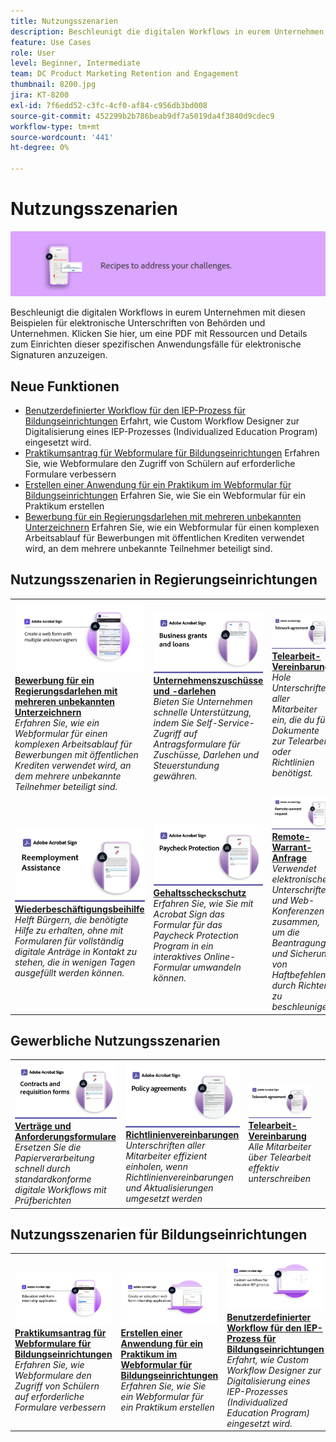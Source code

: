 ```yaml
---
title: Nutzungsszenarien
description: Beschleunigt die digitalen Workflows in eurem Unternehmen mit diesen Beispielen für elektronische Unterschriften von Behörden und Unternehmen.
feature: Use Cases
role: User
level: Beginner, Intermediate
team: DC Product Marketing Retention and Engagement
thumbnail: 8200.jpg
jira: KT-8200
exl-id: 7f6edd52-c3fc-4cf0-af84-c956db3bd008
source-git-commit: 452299b2b786beab9df7a5019da4f3840d9cdec9
workflow-type: tm+mt
source-wordcount: '441'
ht-degree: 0%

---
```


# Nutzungsszenarien

![Banner &quot;Nutzungsszenarien&quot;](../assets/Hero-Recipe.png)

Beschleunigt die digitalen Workflows in eurem Unternehmen mit diesen Beispielen für elektronische Unterschriften von Behörden und Unternehmen. Klicken Sie hier, um eine PDF mit Ressourcen und Details zum Einrichten dieser spezifischen Anwendungsfälle für elektronische Signaturen anzuzeigen.

## Neue Funktionen

* [Benutzerdefinierter Workflow für den IEP-Prozess für Bildungseinrichtungen](usecase-edu-iep.md)
Erfahrt, wie Custom Workflow Designer zur Digitalisierung eines IEP-Prozesses (Individualized Education Program) eingesetzt wird.
* [Praktikumsantrag für Webformulare für Bildungseinrichtungen](usecase-edu-intern.md)
Erfahren Sie, wie Webformulare den Zugriff von Schülern auf erforderliche Formulare verbessern
* [Erstellen einer Anwendung für ein Praktikum im Webformular für Bildungseinrichtungen](usecase-edu-intern-create.md)
Erfahren Sie, wie Sie ein Webformular für ein Praktikum erstellen
* [Bewerbung für ein Regierungsdarlehen mit mehreren unbekannten Unterzeichnern](webform-multiple-signers.md)
Erfahren Sie, wie ein Webformular für einen komplexen Arbeitsablauf für Bewerbungen mit öffentlichen Krediten verwendet wird, an dem mehrere unbekannte Teilnehmer beteiligt sind.

## Nutzungsszenarien in Regierungseinrichtungen

<table style="table-layout:fixed">
<tr>
  <td>
    <a href="webform-multiple-signers.md">
      <img alt="Bewerbung für ein Regierungsdarlehen mit mehreren unbekannten Unterzeichnern" src="../assets/Web-form-unknown.png" />
    </a>
    <div>
    <a href="webform-multiple-signers.md"><strong>Bewerbung für ein Regierungsdarlehen mit mehreren unbekannten Unterzeichnern</strong></a>
    </div>
    <em>Erfahren Sie, wie ein Webformular für einen komplexen Arbeitsablauf für Bewerbungen mit öffentlichen Krediten verwendet wird, an dem mehrere unbekannte Teilnehmer beteiligt sind.</em>
    <br>
  </td> 
  <td>
    <a href="usecasegovgrants.md">
      <img alt="Unternehmenszuschüsse und -darlehen" src="../assets/UC_Business.png" />
    </a>
    <div>
    <a href="usecasegovgrants.md"><strong>Unternehmenszuschüsse und -darlehen</strong></a>
    </div>
    <em>Bieten Sie Unternehmen schnelle Unterstützung, indem Sie Self-Service-Zugriff auf Antragsformulare für Zuschüsse, Darlehen und Steuerstundung gewähren.</em>
    <br>
  </td> 
  <td>
    <a href="usecasegovtelework.md">
      <img alt="Telearbeit-Vereinbarung" src="../assets/UC_MegasignR.png" />
    </a>
    <div>
    <a href="usecasegovtelework.md"><strong>Telearbeit-Vereinbarung</strong></a>
    </div>
    <em>Hole Unterschriften aller Mitarbeiter ein, die du für Dokumente zur Telearbeit oder Richtlinien benötigst.</em>
    <br>
  </td>
  <td>
    <a href="usecasegovcontracts.md">
      <img alt="Verträge und Anforderungsformulare" src="../assets/UC_WorkflowR.png" />
    </a>
    <div>
    <a href="usecasegovcontracts.md"><strong>Verträge und Anforderungsformulare</strong></a>
    </div>
    <em>Ersetzen Sie die Papierverarbeitung schnell durch standardkonforme digitale Workflows mit Prüfberichten</em>
    <br>
  </td>
</tr>
<tr>
 <td>
    <a href="usecasegovreemployment.md">
      <img alt="Wiederbeschäftigungsbeihilfe" src="../assets/UC_WebformsR.png" />
    </a>
    <div>
    <a href="usecasegovreemployment.md"><strong>Wiederbeschäftigungsbeihilfe</strong></a>
    </div>
    <em>Helft Bürgern, die benötigte Hilfe zu erhalten, ohne mit Formularen für vollständig digitale Anträge in Kontakt zu stehen, die in wenigen Tagen ausgefüllt werden können.</em>
    <br>
  </td>
  <td>
    <a href="usecasegovpaycheck.md">
      <img alt="Gehaltsscheckschutz" src="../assets/UC_PaycheckProtectionR.png" />
    </a>
    <div>
    <a href="usecasegovpaycheck.md"><strong>Gehaltsscheckschutz</strong></a>
    </div>
    <em>Erfahren Sie, wie Sie mit Acrobat Sign das Formular für das Paycheck Protection Program in ein interaktives Online-Formular umwandeln können.</em>
    <br>
  </td>
  <td>
    <a href="usecasegovremote.md">
      <img alt="Remote-Warrant-Anfrage" src="../assets/UC_Remote_WarrantR.png" />
    </a>
    <div>
    <a href="usecasegovremote.md"><strong>Remote-Warrant-Anfrage</strong></a>
    </div>
    <em>Verwendet elektronische Unterschriften und Web-Konferenzen zusammen, um die Beantragung und Sicherung von Haftbefehlen durch Richter zu beschleunigen</em>
    <br>
  </td>
  <td>
    <img alt="Spacer" src="../assets/Grayspacer.png" />
    <div>
    <br>
  </td>
</tr>
</table>

## Gewerbliche Nutzungsszenarien

<table style="table-layout:fixed">
<tr>
  <td>
    <a href="usecasecomcontracts.md">
      <img alt="Verträge und Anforderungsformulare" src="../assets/UC_WorkflowR.png" />
    </a>
    <div>
    <a href="usecasecomcontracts.md"><strong>Verträge und Anforderungsformulare</strong></a>
    </div>
    <em>Ersetzen Sie die Papierverarbeitung schnell durch standardkonforme digitale Workflows mit Prüfberichten</em>
    <br>
  </td> 
  <td>
    <a href="usecasecompolicy.md">
      <img alt="Richtlinienvereinbarungen" src="../assets/UC_Policy.png" />
    </a>
    <div>
    <a href="usecasecompolicy.md"><strong>Richtlinienvereinbarungen</strong></a>
    </div>
    <em>Unterschriften aller Mitarbeiter effizient einholen, wenn Richtlinienvereinbarungen und Aktualisierungen umgesetzt werden</em>
    <br>
  </td>
  <td>
    <a href="usecasecomtelework.md">
      <img alt="Telearbeit-Vereinbarung" src="../assets/UC_MegasignR.png" />
    </a>
    <div>
    <a href="usecasecomtelework.md"><strong>Telearbeit-Vereinbarung</strong></a>
    </div>
    <em>Alle Mitarbeiter über Telearbeit effektiv unterschreiben</em>
    <br>
  </td>
  <td>
    <img alt="Spacer" src="../assets/Whitespacer.png" />
    <div>
    <br>
  </td>
</tr>
</table>

## Nutzungsszenarien für Bildungseinrichtungen

<table style="table-layout:fixed">
<tr>
  <td>
    <a href="usecase-edu-intern.md">
      <img alt="Praktikumsantrag für Webformulare für Bildungseinrichtungen" src="../assets/Webform-internship.png" />
    </a>
    <div>
    <a href="usecase-edu-intern.md"><strong>Praktikumsantrag für Webformulare für Bildungseinrichtungen</strong></a>
    </div>
    <em>Erfahren Sie, wie Webformulare den Zugriff von Schülern auf erforderliche Formulare verbessern</em>
    <br>
  </td> 
  <td>
    <a href="usecase-edu-intern-create.md">
      <img alt="Erstellen einer Anwendung für ein Praktikum im Webformular für Bildungseinrichtungen" src="../assets/Webform-internship-create.png" />
    </a>
    <div>
    <a href="usecase-edu-intern-create.md"><strong>Erstellen einer Anwendung für ein Praktikum im Webformular für Bildungseinrichtungen</strong></a>
    </div>
    <em>Erfahren Sie, wie Sie ein Webformular für ein Praktikum erstellen</em>
    <br>
  </td> 
  <td>
    <a href="usecase-edu-iep.md">
      <img alt="Benutzerdefinierter Workflow für den IEP-Prozess für Bildungseinrichtungen" src="../assets/Workflow-iep.png" />
    </a>
    <div>
    <a href="usecase-edu-iep.md"><strong>Benutzerdefinierter Workflow für den IEP-Prozess für Bildungseinrichtungen</strong></a>
    </div>
    <em>Erfahrt, wie Custom Workflow Designer zur Digitalisierung eines IEP-Prozesses (Individualized Education Program) eingesetzt wird.</em>
    <br>
  </td>
  <td>
    <img alt="Spacer" src="../assets/Whitespacer.png" />
    <div>
    <br>
  </td>
</tr>
</table>

